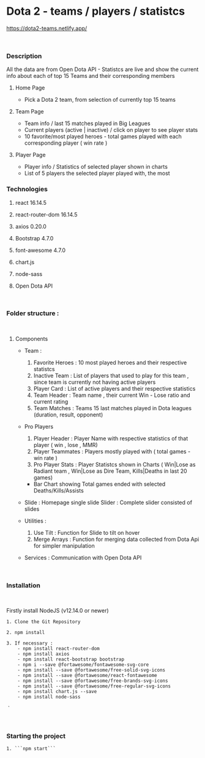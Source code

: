 # Dota 2 - teams / players / statistcs
https://dota2-teams.netlify.app/

​
### Description
 
 All the data are from Open Dota API - Statistcs are live and show the current info about each of top 15 Teams and their corresponding members

 1. Home Page 
    - Pick a Dota 2 team, from selection of currently top 15 teams 
 2. Team Page 
    - Team info / last 15 matches played in Big Leagues 
    - Current players (active | inactive)  / click on player to see player stats
    - 10 favorite/most played heroes - total games played with each corresponding player ( win rate )

 3. Player Page 
    - Player info / Statistics of selected player shown in charts  
    - List of 5 players the selected player played with, the most 


### Technologies 

1. react 16.14.5

2. react-router-dom 16.14.5

4. axios 0.20.0

5. Bootstrap 4.7.0

6. font-awesome 4.7.0

7. chart.js

8. node-sass

9. Open Dota API 

​

### Folder structure :

​

1. Components

    - Team :
      1. Favorite Heroes : 10 most played heroes and their respective statistcs 
      2. Inactive Team : List of players that used to play for this team , since team is  currently not having active players
      3. Player Card : List of active players and their respective statistics 
      4. Team Header : Team name , their current Win - Lose ratio and current rating
      5. Team Matches : Teams 15 last matches played in Dota leagues (duration, result, opponent)
      

    - Pro Players
      1. Player Header : Player Name with respective statistics of that player ( win , lose , MMR)
      2. Player Teammates : Players mostly played with ( total games - win rate )
      3. Pro Player Stats : Player Statistcs shown in Charts ( Win|Lose as Radiant team , Win|Lose as Dire Team, Kills|Deaths in last 20 games) 
        - Bar Chart showing Total games ended with selected Deaths/Kills/Assists

    - Slide : Homepage single slide 
      Slider : Complete slider consisted of slides 

    - Utilities : 
     
      1. Use Tilt : Function for Slide to tilt on hover 
      2. Merge Arrays : Function for merging data collected from Dota Api for simpler manipulation

    - Services : Communication with Open Dota API
      
      


​

### Installation 

​

Firstly install  NodeJS (v12.14.0 or newer)



    1. Clone the Git Repository

    2. npm install 
    
    3. If necessary : 
        - npm install react-router-dom
        - npm install axios
        - npm install react-bootstrap bootstrap
        - npm i --save @fortawesome/fontawesome-svg-core
        - npm install --save @fortawesome/free-solid-svg-icons
        - npm install --save @fortawesome/react-fontawesome
        - npm install --save @fortawesome/free-brands-svg-icons
        - npm install --save @fortawesome/free-regular-svg-icons
        - npm install chart.js --save
        - npm install node-sass

​
`

​

### Starting the project 



    1. ```npm start```

        